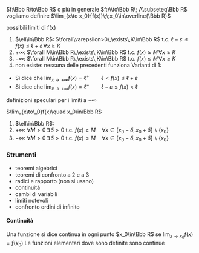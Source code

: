 $f:\Bbb R\to\Bbb R$ o più in generale $f:A\to\Bbb R\; A\subseteq\Bbb R$
vogliamo definire $\lim_{x\to x_0}{f(x)}\;\;x_0\in\overline{\Bbb R}$

possibili limiti di f(x)
1. $\ell\in\Bbb R$: $\forall\varepsilon>0\,\exists\,K\in\Bbb R$ t.c. $\ell-\varepsilon\le f(x)\le\ell+\varepsilon\,\forall x\ge K$
2. $+\infty$: $\forall M\in\Bbb R\,\exists\,K\in\Bbb R$ t.c. $f(x)\ge M \,\forall x\ge K$
3. $-\infty$: $\forall M\in\Bbb R\,\exists\,K\in\Bbb R$ t.c. $f(x)\le M \,\forall x\ge K$
4. non esiste: nessuna delle precedenti funziona
Varianti di 1: 
- Si dice che $\lim_{x\to+\infty}{f(x)}=\ell^+\qquad \ell<f(x)\le\ell+\varepsilon$
- Si dice che $\lim_{x\to+\infty}{f(x)}=\ell^-\qquad \ell-\varepsilon\le f(x)<\ell$ 

definizioni speculari per i limiti a $-\infty$

$\lim_{x\to\_0}f(x)\quad x_0\in\Bbb R$
1. $\ell\in\Bbb R$: 
2. $+\infty$: $\forall M>0\,\exists\,\delta>0$ t.c. $f(x)\ge M \quad\forall x\in[x_0-\delta,x_0+\delta]\backslash\{x_0\}$
3. $-\infty$: $\forall M>0\,\exists\,\delta>0$ t.c. $f(x)\le M \quad\forall x\in[x_0-\delta,x_0+\delta]\backslash\{x_0\}$

### Strumenti
- teoremi algebrici
- teoremi di confronto a 2 e a 3
- radici e rapporto (non si usano)
- continuità
- cambi di variabili
- limiti notevoli
- confronto ordini di infinito

#### Continuità
Una funzione si dice continua in ogni punto $x_0\in\Bbb R$ se $\lim_{x\to x_0}f(x)=f(x_0)$
Le funzioni elementari dove sono definite sono continue